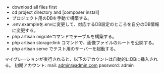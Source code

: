 - download all files first
- cd project directory and [composer install]
- プロジェクト用のDBを手動で構築する。
- .env.exampleを.envに変更して、対応するDB設定のところを自分のDB情報に変更する。
- php artisan migrateコマンドでテーブルを構築する。
- php artisan storage:link コマンドで、画像ファイルのルートを公開する。
- php artisan serve でテスト用のサーバーを起動する。


マイグレーションが実行されると、以下のアカウントは自動的にDBに挿入される。
初期アカウント:
mail: admin@admin.com
password: admin